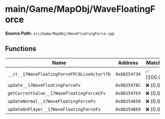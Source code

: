 # main/Game/MapObj/WaveFloatingForce

**Source Path:** `src/Game/MapObj/WaveFloatingForce.cpp`

## Functions

| Name | Address | Match % |
|------|---------|---------|
| `__ct__17WaveFloatingForceFPC9LiveActorlfb` | `0x80254734` | :white_check_mark: (100.0%) |
| `update__17WaveFloatingForceFv` | `0x8025478C` | :x: (0.0%) |
| `getCurrentValue__17WaveFloatingForceCFv` | `0x802547E4` | :x: (0.0%) |
| `updateNormal__17WaveFloatingForceFv` | `0x80254858` | :x: (0.0%) |
| `updateOnPlayer__17WaveFloatingForceFv` | `0x802548E0` | :x: (0.0%) |